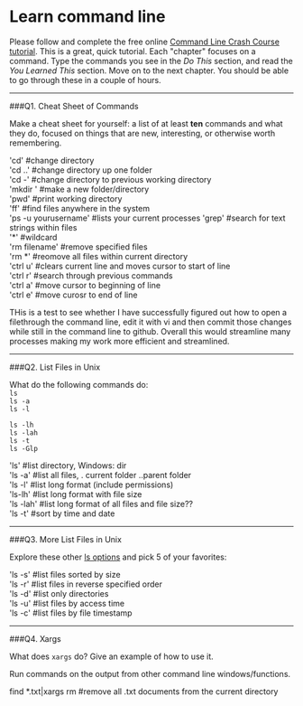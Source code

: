# Learn command line

Please follow and complete the free online [Command Line Crash Course
tutorial](http://cli.learncodethehardway.org/book/). This is a great,
quick tutorial. Each "chapter" focuses on a command. Type the commands
you see in the _Do This_ section, and read the _You Learned This_
section. Move on to the next chapter. You should be able to go through
these in a couple of hours.

---

###Q1.  Cheat Sheet of Commands  

Make a cheat sheet for yourself: a list of at least **ten** commands and what they do, focused on things that are new, interesting, or otherwise worth remembering.

'cd' #change directory  
'cd ..' #change directory up one folder  
'cd -' #change directory to previous working directory  
'mkdir <foldername>' #make a new folder/directory  
'pwd' #print working directory  
'ff' #find files anywhere in the system  
'ps -u yourusername' #lists your current processes
'grep' #search for text strings within files    
'*' #wildcard  
'rm filename' #remove specified files  
'rm *' #reomove all files within current directory  
'ctrl u' #clears current line and moves cursor to start of line  
'ctrl r' #search through previous commands  
'ctrl a' #move cursor to beginning of line  
'ctrl e' #move curosr to end of line  

THis is a test to see whether I have successfully figured out how to open a filethrough the command line, edit it with vi and then commit those changes while still in the command line to github. Overall this would streamline many processes making my work more efficient and streamlined.




---

###Q2.  List Files in Unix   

What do the following commands do:  
`ls`  
`ls -a`  
`ls -l`  

`ls -lh`  
`ls -lah`  
`ls -t`  
`ls -Glp`  

'ls' #list directory, Windows: dir   
'ls -a' #list all files, . current folder ..parent folder  
'ls -l' #list long format (include permissions)  
'ls-lh' #list long format with file size  
'ls -lah' #list long format of all files and file size??  
'ls -t' #sort by time and date  




---

###Q3.  More List Files in Unix  

Explore these other [ls options](http://www.techonthenet.com/unix/basic/ls.php) and pick 5 of your favorites:

'ls -s' #list files sorted by size  
'ls -r' #list files in reverse specified order  
'ls -d' #list only directories  
'ls -u' #list files by access time  
'ls -c' #list files by file timestamp  


---

###Q4.  Xargs   

What does `xargs` do? Give an example of how to use it.

Run commands on the output from other command line windows/functions.  

find *.txt|xargs rm  #remove all .txt documents from the current directory

 

